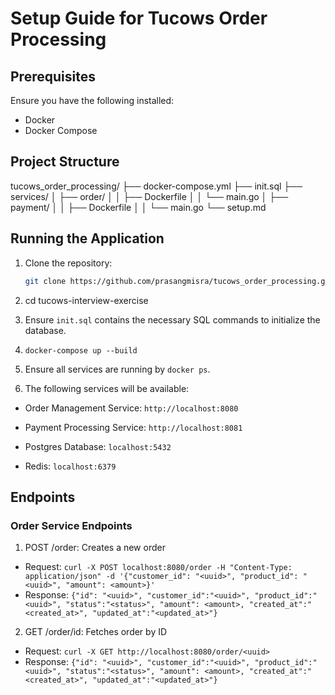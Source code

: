 # Setup Guide for Tucows Order Processing

## Prerequisites

Ensure you have the following installed:
- Docker
- Docker Compose

## Project Structure

tucows_order_processing/
├── docker-compose.yml
├── init.sql
├── services/
│ ├── order/
│ │ ├── Dockerfile
│ │ └── main.go
│ ├── payment/
│ │ ├── Dockerfile
│ │ └── main.go
└── setup.md

## Running the Application

1. Clone the repository:
   ```bash
   git clone https://github.com/prasangmisra/tucows_order_processing.git
   ```

2. cd tucows-interview-exercise

3. Ensure `init.sql` contains the necessary SQL commands to initialize the database.

4. ```docker-compose up --build```

5. Ensure all services are running by `docker ps`.

5. The following services will be available:

 - Order Management Service: `http://localhost:8080`

 -  Payment Processing Service: `http://localhost:8081`

 -  Postgres Database: `localhost:5432`

 - Redis: `localhost:6379`

 ## Endpoints
 ### Order Service Endpoints
 1. POST /order: Creates a new order
 - Request: `curl -X POST localhost:8080/order -H "Content-Type: application/json" -d '{"customer_id": "<uuid>", "product_id": "<uuid>", "amount": <amount>}'`
 - Response: `{"id": "<uuid>", "customer_id":"<uuid>", "product_id":"<uuid>", "status":"<status>", "amount": <amount>, "created_at":"<created_at>", "updated_at":"<updated_at>"}`

  2. GET /order/id: Fetches order by ID
 - Request: `curl -X GET http://localhost:8080/order/<uuid>`
 - Response: `{"id": "<uuid>", "customer_id":"<uuid>", "product_id":"<uuid>", "status":"<status>", "amount": <amount>, "created_at":"<created_at>", "updated_at":"<updated_at>"}`

